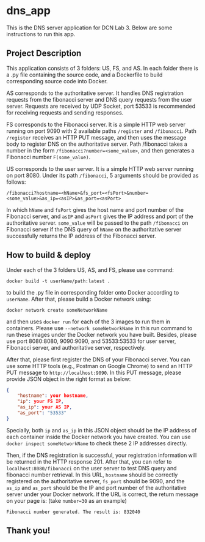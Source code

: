 # dns_app
This is the DNS server application for DCN Lab 3. Below are some instructions to run this app.
## Project Description
This application consists of 3 folders: US, FS, and AS. In each folder there is a .py file containing the source code, and a Dockerfile to build corresponding source code into Docker.

AS corresponds to the authoritative server. It handles DNS registration requests from the fibonacci server and DNS query requests from the user server. Requests are received by UDP Socket, port 53533 is recommended for receiving requests and sending responses.

FS corresponds to the Fibonacci server. It is a simple HTTP web server running on port 9090 with 2 available paths ```/register``` and ```/fibonacci```. Path ```/register``` receives an HTTP PUT message, and then uses the message body to register DNS on the authoritative server. Path /fibonacci takes a number in the form ```/fibonacci?number=<some_value>```, and then generates a Fibonacci number ```F(some_value)```.

US corresponds to the user server. It is a simple HTTP web server running on port 8080. Under its path ```/fibonacci```, 5 arguments should be provided as follows:

```/fibonacci?hostname=<hName>&fs_port=<fsPort>&number=<some_value>&as_ip=<asIP>&as_port=<asPort>```

In which ```hName``` and ```fsPort``` gives the host name and port number of the Fibonacci server, and ```asIP``` and ```asPort``` gives the IP address and port of the authoritative server. ```some_value``` will be passed to the path ```/fibonacci``` on Fibonacci server if the DNS query of ```hName``` on the authoritative server successfully returns the IP address of the Fibonacci server.

## How to build & deploy
Under each of the 3 folders US, AS, and FS, please use command:

```docker build -t userName/path:latest .```

to build the .py file in corresponding folder onto Docker according to ```userName```. After that, please build a Docker network using:

```docker network create someNetworkName```

and then uses ```docker run``` for each of the 3 images to run them in containers. Please use ```--network someNetworkName``` in this run command to run these images under the Docker network you have built. Besides, please use port 8080:8080, 9090:9090, and 53533:53533 for user server, Fibonacci server, and authoritative server, respectively.

After that, please first register the DNS of your Fibonacci server. You can use some HTTP tools (e.g., Postman on Google Chrome) to send an HTTP PUT message to ```http://localhost:9090```. In this PUT message, please provide JSON object in the right format as below:

```JSON
{
    "hostname": your hostname,
    "ip": your FS IP,
    "as_ip": your AS IP,
    "as_port": "53533"
}
```
Specially, both ```ip``` and ```as_ip``` in this JSON object should be the IP address of each container inside the Docker network you have created. You can use ```docker inspect someNetworkName``` to check these 2 IP addresses directly.

Then, if the DNS registration is successful, your registration information will be returned in the HTTP response 201. After that, you can refer to ```localhost:8080/fibonacci``` on the user server to test DNS query and fibonacci number retrieval. In this URL, ```hostname``` should be correctly registered on the authoritative server, ```fs_port``` should be 9090, and the ```as_ip``` and ```as_port``` should be the IP and port number of the authoritative server under your Docker network. If the URL is correct, the return message on your page is: (take ```number=30``` as an example)

```
Fibonacci number generated. The result is: 832040
```

## Thank you!